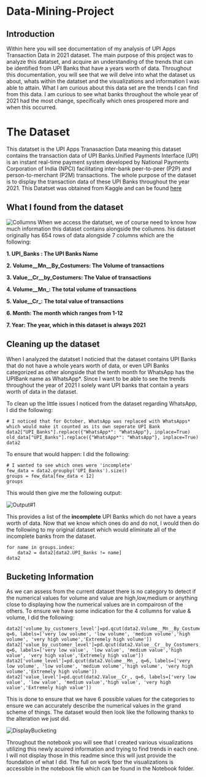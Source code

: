 # Data-Mining-Project

## Introduction

Within here you will see documentation of my analysis of UPI Apps Transaction Data in 2021 dataset. The main purpose of this project was to analyze this datatset, and acquire an understanding of the trends that can be identified from UPI Banks that have a years worth of data. Throughout this documentation, you will see that we will delve into what the dataset us about, whats within the datatset and the visualizations and information I was able to attain. What I am curious about this data set are the trends I can find from this data. I am curious to see what banks throughout the whole year of 2021 had the most change, specifically which ones prospered more and when this occurred.

# The Dataset

This datatset is the UPI Apps Tranasaction Data meaning this dataset contains the transaction data of UPI Banks.Unified Payments Interface (UPI) is an instant real-time payment system developed by National Payments Corporation of India (NPCI) facilitating inter-bank peer-to-peer (P2P) and person-to-merchant (P2M) transactions. The whole purpose of the dataset is to display the transaction data of these UPI Banks throughout the year 2021. This Datatset was obtained from Kaggle and can be found [here](https://www.kaggle.com/ramjasmaurya/upi-apps-transactions-in-2021)

## What I found from the dataset
![Collumns](https://user-images.githubusercontent.com/49813790/159499080-d2a60c99-b5b6-4cfe-8cd5-48d5e8c236b6.png)
When we access the datatset, we of course need to know how much information this dataset contains alongside the collumns. his dataset originally has 654 rows of data alongside 7 columns which are the following: 

**1. UPI_Banks : The UPI Banks Name**

**2. Volume__Mn__By_Costumers: The Volume of transactions**

**3. Value__Cr__by_Costumers: The Value of transactions**

**4. Volume__Mn_: The total volume of transactions**

**5. Value__Cr_: The total value of transactions**

**6. Month: The month which ranges from 1-12**

**7. Year: The year, which in this dataset is always 2021**

## Cleaning up the dataset

When I analyzed the datatset I noticied that the dataset contains UPI Banks that do not have a whole years worth of data, or even UPI Banks categorized as other alongside that the tenth month for WhatsApp has the UPIBank name as WhatsApp*. Since I want to be able to see the trends throughout the year of 2021 I solely want UPI banks that contain a years worth of data in the dataset.

To clean up the little issues I noticed from the dataset regarding WhatsApp, I did the following:
```
# I noticed that for October, WhatsApp was replaced with WhatsApps* which would make it counted as its own seperate UPI Bank 
data2["UPI_Banks"].replace({"WhatsApp*": "WhatsApp"}, inplace=True)
old_data["UPI_Banks"].replace({"WhatsApp*": "WhatsApp"}, inplace=True)
data2
```


To ensure that would happen: I did the following:
```
# I wanted to see which ones were 'incomplete'
few_data = data2.groupby('UPI_Banks').size()
groups = few_data[few_data < 12]
groups
```

This would then give me the following output:

![Output#1](https://user-images.githubusercontent.com/49813790/159501963-1f7e37e8-be33-4280-8f9a-d66342ae0d16.png)

This provides a list of the **incomplete** UPI Banks which do not have a years worth of data. Now that we know which ones do and do not, I would then do the following to my original dataset which would eliminate all of the incomplete banks from the dataset.
```
for name in groups.index:
    data2 = data2[data2.UPI_Banks != name]
data2
```

## Bucketing Information

As we can assess from the current dataset there is no category to detect if the numerical values for volume and value are high,low,medium or anything close to displaying how the numerical values are in compairosn of the others. To ensure we have some indication for the 4 collumns for value & volume, I did the following:

```
data2['volume_by_customers_level']=pd.qcut(data2.Volume__Mn__By_Costumers, q=6, labels=['very low volume', 'low volume', 'medium volume','high volume', 'very high volume','Extremely high volume'])
data2['value_by_customer_level']=pd.qcut(data2.Value__Cr__by_Costumers, q=6, labels=['very low value', 'low value', 'medium value','high value', 'very high value','Extremely high value'])
data2['volume_level']=pd.qcut(data2.Volume__Mn_, q=6, labels=['very low volume', 'low volume', 'medium volume','high volume', 'very high volume','Extremely high volume'])
data2['value_level']=pd.qcut(data2.Value__Cr_, q=6, labels=['very low value', 'low value', 'medium value','high value', 'very high value','Extremely high value'])
```

This is done to ensure that we have 6 possible values for the categories to ensure we can accurately describe the numerical values in the grand scheme of things. The dataset would then look like the following thanks to the alteration we just did.

![DisplayBucketing](https://user-images.githubusercontent.com/49813790/159507475-5ccc518d-30ec-4827-bb34-1dbbb836061f.png)

Throughout the notebook you will see that I created various visualizations utilizing this newly acuired information and trying to find trends in each one. I will not display those in this readme since this will just provide the foundation of what I did. The full on work fpor the visualizations is accessible in the notebook file which can be found in the Notebook folder.





